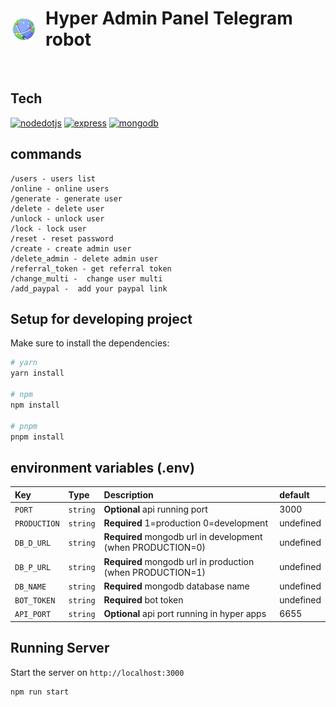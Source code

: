 <h1 style="display: flex;align-items: center; gap:1rem"><img src="./preview/logo-sm.png"/> Hyper Admin Panel Telegram robot </h1>  
<a href='https://github.com/hoomanFsmo77/Hyper-admin-panel/tree/master/frontend' target="_blank"><img alt='' src='https://img.shields.io/badge/Release_V1.2.1-100000?style=flat&logo=&logoColor=3178C6&labelColor=333333&color=333333'/></a>

## Tech

<a href='https://nodejs.org/en' target="_blank"><img alt='nodedotjs' src='https://img.shields.io/badge/Node_js v16-100000?style=flat&logo=nodedotjs&logoColor=339933&labelColor=#333&color=#333'/></a>
<a href='https://expressjs.com/' target="_blank"><img alt='express' src='https://img.shields.io/badge/Express_js v4.18-100000?style=flat&logo=express&logoColor=00FF04&labelColor=#333&color=#333'/></a>
<a href='https://www.mongodb.com/' target="_blank"><img alt='mongodb' src='https://img.shields.io/badge/Mongodb_v4.4-100000?style=flat&logo=mongodb&logoColor=47A248&labelColor=#333&color=#333'/></a>
## commands
```
/users - users list
/online - online users
/generate - generate user 
/delete - delete user 
/unlock - unlock user
/lock - lock user
/reset - reset password
/create - create admin user
/delete_admin - delete admin user
/referral_token - get referral token
/change_multi -  change user multi
/add_paypal -  add your paypal link
```

## Setup for developing project

Make sure to install the dependencies:

```bash
# yarn
yarn install

# npm
npm install

# pnpm
pnpm install
```
## environment variables (.env)

| Key            | Type     | Description                                                 | default
|:---------------| :------- |:------------------------------------------------------------|:-------------------------------------------------|
| `PORT` | `string` | **Optional** api running port                               | 3000
| `PRODUCTION` | `string` | **Required** 1=production 0=development                     | undefined
| `DB_D_URL` | `string` | **Required** mongodb url in development (when PRODUCTION=0) | undefined
| `DB_P_URL` | `string` | **Required** mongodb url in production (when PRODUCTION=1)  | undefined
| `DB_NAME` | `string` | **Required** mongodb database name                          | undefined
| `BOT_TOKEN` | `string` | **Required** bot token                                      | undefined
| `API_PORT` | `string` | **Optional** api port running in hyper apps                 | 6655

## Running Server

Start the server on `http://localhost:3000`

```bash
npm run start
```
